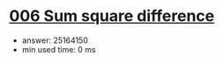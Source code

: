[006 Sum square difference](http://projecteuler.net/problem=6)
========================

- answer: 25164150 
- min used time: 0 ms

